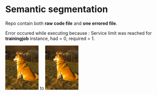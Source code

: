 # Semantic segmentation
Repo contain both **raw code file** and **one errored file**.

Error occured while executing because : Service limit was reached for **trainingjob** instance, had = 0, required = 1.  

![Original](https://github.com/Puranshu/Semantic_segmentation_Project/blob/main/Original%20image.png) to ![Segmented](https://github.com/Puranshu/Semantic_segmentation_Project/blob/main/Original%20image.png)
